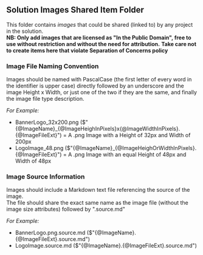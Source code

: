 ## Solution Images Shared Item Folder

This folder contains _images_ that could be shared (linked to) by any project in the solution.  
**NB: Only add images that are licensed as "In the Public Domain", free to use without restriction and without the need for attribution.**
**Take care not to create items here that violate Separation of Concerns policy**

### Image File Naming Convention
Images should be named with PascalCase (the first letter of every word in the identifier is upper case) directly followed by an underscore and the image Height x Width, or just one of the two if they are the same, and finally the image file type description.

_For Example:_
- BannerLogo_32x200.png ($"{@ImageName}_{@ImageHeighInPixels}x{@ImageWidthInPixels}.{@ImageFileExt}") = A .png Image with a Height of 32px and Width of 200px
- LogoImage_48.png ($"{@ImageName}_{@ImageHeighOrWidthInPixels}.{@ImageFileExt}") = A .png Image with an equal Height of 48px and Width of 48px

### Image Source Information 
Images should include a Markdown text file referencing the source of the image.  
The file should share the exact same name as the image file (without the image size attributes) followed by ".source.md"  

_For Example:_
- BannerLogo.png.source.md ($"{@ImageName}.{@ImageFileExt}.source.md") 
- LogoImage.source.md ($"{@ImageName}.{@ImageFileExt}.source.md") 

